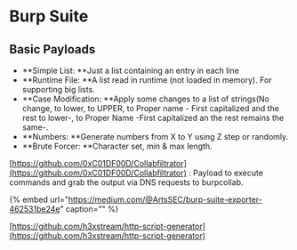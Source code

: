 # Burp Suite

## Basic Payloads

* **Simple List: **Just a list containing an entry in each line
* **Runtime File: **A list read in runtime (not loaded in memory). For supporting big lists.
* **Case Modification: **Apply some changes to a list of strings(No change, to lower, to UPPER, to Proper name - First capitalized and the rest to lower-, to Proper Name -First capitalized an the rest remains the same-.
* **Numbers: **Generate numbers from X to Y using Z step or randomly.
* **Brute Forcer: **Character set, min & max length.

[https://github.com/0xC01DF00D/Collabfiltrator](https://github.com/0xC01DF00D/Collabfiltrator) : Payload to execute commands and grab the output via DNS requests to burpcollab.

{% embed url="https://medium.com/@ArtsSEC/burp-suite-exporter-462531be24e" caption="" %}

[https://github.com/h3xstream/http-script-generator](https://github.com/h3xstream/http-script-generator)
